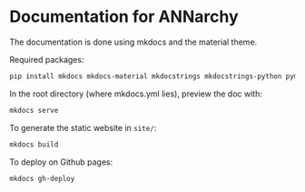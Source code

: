 # Documentation for ANNarchy

The documentation is done using mkdocs and the material theme.

Required packages:

```bash
pip install mkdocs mkdocs-material mkdocstrings mkdocstrings-python pymdown-extensions mknotebooks
```

In the root directory (where mkdocs.yml lies), preview the doc with:

```bash
mkdocs serve
```

To generate the static website in `site/`:

```bash
mkdocs build
```

To deploy on Github pages:

```bash
mkdocs gh-deploy
```
